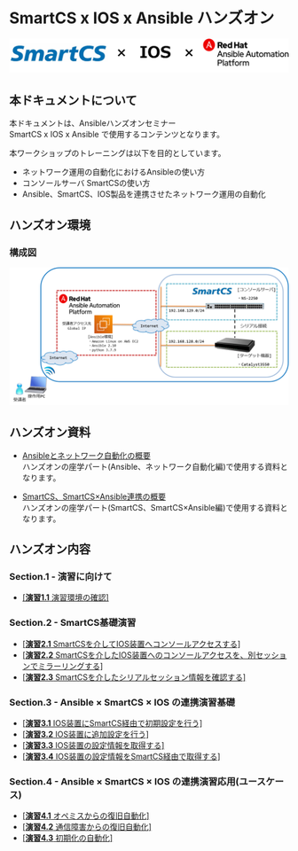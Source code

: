 # SmartCS x IOS x Ansible ハンズオン  

![handson_logo.png](./contents/image/handson_logo.png)


## 本ドキュメントについて

本ドキュメントは、Ansibleハンズオンセミナー  
SmartCS x IOS x Ansible で使用するコンテンツとなります。  

本ワークショップのトレーニングは以下を目的としています。  
- ネットワーク運用の自動化におけるAnsibleの使い方
- コンソールサーバ SmartCSの使い方
- Ansible、SmartCS、IOS製品を連携させたネットワーク運用の自動化


## ハンズオン環境

### 構成図
![practice_environment.png](./contents/image/practice_environment.png)

## ハンズオン資料

- [Ansibleとネットワーク自動化の概要](./contents/pdf/2021_smartcs_webinar_ansible_intro.pdf)  
ハンズオンの座学パート(Ansible、ネットワーク自動化編)で使用する資料となります。

- [SmartCS、SmartCS×Ansible連携の概要](./contents/pdf/Ansible_handson_smartcs-ios.pdf)  
ハンズオンの座学パート(SmartCS、SmartCS×Ansible編)で使用する資料となります。

## ハンズオン内容

### Section.1 - 演習に向けて

 - [[**演習1.1** 演習環境の確認]](1.1-preparing_for_the_exercise.md)

### Section.2 - SmartCS基礎演習

 - [[**演習2.1** SmartCSを介してIOS装置へコンソールアクセスする]](2.1-serial_connection_to_ios_via_smartcs.md)
 - [[**演習2.2** SmartCSを介したIOS装置へのコンソールアクセスを、別セッションでミラーリングする]](2.2-mirroring_operation_of_smartcs.md)
 - [[**演習2.3** SmartCSを介したシリアルセッション情報を確認する]](2.3-checking_serial_session_information_of_smartcs.md)

### Section.3 - Ansible × SmartCS × IOS の連携演習基礎

 - [[**演習3.1** IOS装置にSmartCS経由で初期設定を行う]](3.1-initial_setup_the_ios_device_via_smartcs.md)
 - [[**演習3.2** IOS装置に追加設定を行う]](3.2-additional_setup_the_ios_device.md)
 - [[**演習3.3** IOS装置の設定情報を取得する]](3.3-get_ios_device_information.md)
 - [[**演習3.4** IOS装置の設定情報をSmartCS経由で取得する]](3.4-setting_of_ios_device_via_smartcs.md)

### Section.4 - Ansible × SmartCS × IOS の連携演習応用(ユースケース)

 - [[**演習4.1** オペミスからの復旧自動化]](4.1-automation_of_operation_error_recovery.md)
 - [[**演習4.2** 通信障害からの復旧自動化]](4.2-automation_of_recovery_from_network_communication_failures.md)
 - [[**演習4.3** 初期化の自動化]](4.3-automation_of_initialization.md)
  
